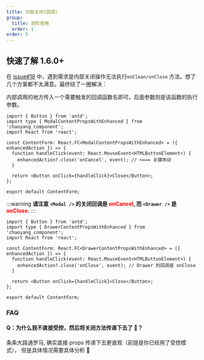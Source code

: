 ```yaml
---
title: 内部关闭(回调)
group:
  title: 进阶使用
  order: 1
order: 5
---
```


## 快速了解 <Badge>1.6.0+</Badge>

在 [issue#18](https://github.com/cy2zq/chaoyang_component/issues/18) 中，遇到需求是内部关闭操作无法执行`onClean/onClose` 方法。想了几个方案都不太满意。最终绕了一圈解决：

内部调用的地方传入一个需要触发的回调函数名即可。后面参数则是该函数的执行参数。

```tsx | pure
import { Button } from 'antd';
import type { ModalContentPropsWithEnhanced } from 'chaoyang_component';
import React from 'react';

const ContentForm: React.FC<ModalContentPropsWithEnhanced> = ({ enhancedAction }) => {
  function handleClick(event: React.MouseEvent<HTMLButtonElement>) {
    enhancedAction?.close('onCancel', event); // <=== 关键改动
  }

  return <Button onClick={handleClick}>Close</Button>;
};

export default ContentForm;
```

:::warning
**请注意 `<Modal />` 的关闭回调是 <span style="color:red">onCancel</span>, 而 `<Drawer />` 是 <span style="color:red">onClose</span>.**
:::

```tsx | pure
import { Button } from 'antd';
import type { DrawerContentPropsWithEnhanced } from 'chaoyang_component';
import React from 'react';

const ContentForm: React.FC<DrawerContentPropsWithEnhanced> = ({ enhancedAction }) => {
  function handleClick(event: React.MouseEvent<HTMLButtonElement>) {
    enhancedAction?.close('onClose', event); // Drawer 的回调是 onClose
  }

  return <Button onClick={handleClick}>Close</Button>;
};

export default ContentForm;
```

### FAQ

#### Q：为什么我不直接受控，然后将关闭方法传递下去了 🤣？

条条大路通罗马, 确实直接 props 传递下去更直观（前提是你已经用了受控模式）， 但是具体情况需要具体分析 🧐
